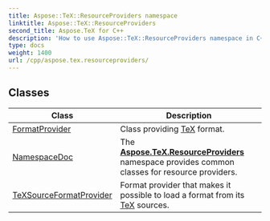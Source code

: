 ```yaml
---
title: Aspose::TeX::ResourceProviders namespace
linktitle: Aspose::TeX::ResourceProviders
second_title: Aspose.TeX for C++
description: 'How to use Aspose::TeX::ResourceProviders namespace in C++.'
type: docs
weight: 1400
url: /cpp/aspose.tex.resourceproviders/
---
```




## Classes

| Class | Description |
| --- | --- |
| [FormatProvider](./formatprovider/) | Class providing [TeX](../aspose.tex/) format. |
| [NamespaceDoc](./namespacedoc/) | The **[Aspose.TeX.ResourceProviders](./)** namespace provides common classes for resource providers. |
| [TeXSourceFormatProvider](./texsourceformatprovider/) | Format provider that makes it possible to load a format from its [TeX](../aspose.tex/) sources. |
